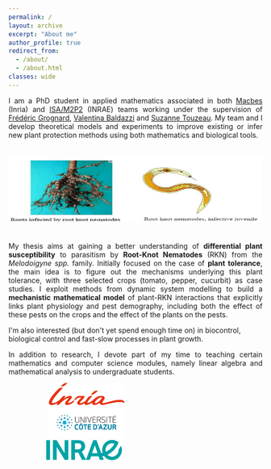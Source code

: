 ```yaml
---
permalink: /
layout: archive
excerpt: "About me"
author_profile: true
redirect_from: 
  - /about/
  - /about.html
classes: wide
---
```

<div align="justify">I am a PhD student in applied mathematics associated in both <a href="https://team.inria.fr/macbes/">Macbes</a> (Inria) and <a href="https://www6.paca.inrae.fr/institut-sophia-agrobiotech_eng/Research-teams/M2P2">ISA/M2P2</a> (INRAE) teams working under the supervision of <a href="http://www-sop.inria.fr/members/Frederic.Grognard">Frédéric Grognard</a>, <a href="https://www.researchgate.net/profile/Valentina-Baldazzi">Valentina Baldazzi</a> and <a href="https://www6.paca.inrae.fr/institut-sophia-agrobiotech_eng/Research-teams/M2P2/Team-members/TOUZEAU-Suzanne">Suzanne Touzeau</a>. My team and I develop theoretical models and experiments to improve existing or infer new plant protection methods using both mathematics and biological tools.</div>

<img src="../images/background.jpg" width="950px" height="130" vspace="21"><br clear="left">

<div align="justify">My thesis aims at gaining a better understanding of <b>differential plant susceptibility</b> to parasitism by <b>Root-Knot Nematodes</b> (RKN) from the <i>Melodoigyne spp.</i> family. Initially focused on the case of <b>plant tolerance</b>, the main idea is to figure out the mechanisms underlying this plant tolerance, with three selected crops (tomato, pepper, cucurbit) as case studies. I exploit methods from dynamic system modelling to build a <b>mechanistic mathematical model</b> of plant-RKN interactions that explicitly links plant physiology and pest demography, including both the effect of these pests on the crops and the effect of the plants on the pests.</div>

I'm also interested (but don't yet spend enough time on) in biocontrol, biological control and fast-slow processes in plant growth.

<div align="justify">In addition to research, I devote part of my time to teaching certain mathematics and computer science modules, namely linear algebra and mathematical analysis to undergraduate students.</div>

<img src="../images/Inria.png" width="150" hspace="80"> <img src="../images/UCA1.jpg" width="150" hspace="80"><br clear="left"> <img src="../images/Inrae.png" width="150" hspace="75">  
